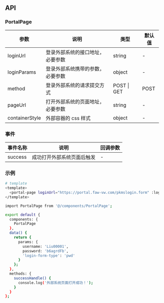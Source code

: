 ## API

### PortalPage

| 参数           | 说明                             | 类型        | 默认值 |
| -------------- | -------------------------------- | ----------- | ------ |
| loginUrl       | 登录外部系统的接口地址，必要参数 | string      | -      |
| loginParams    | 登录外部系统携带的参数，必要参数 | object      | -      |
| method         | 登录外部系统的请求提交方式       | POST \| GET | POST   |
| pageUrl        | 打开外部系统的页面地址，必要参数 | string      | -      |
| containerStyle | 外部容器的 css 样式              | object      | -      |

### 事件

| 事件名称 | 说明                       | 回调参数 |
| -------- | -------------------------- | -------- |
| success  | 成功打开外部系统页面后触发 | -        |

### 示例

```bash
# template
<template>
  <portal-page loginUrl="https://portal.faw-vw.com/pkmslogin.form" :loginParams="params" pageUrl="https://portal.faw-vw.com/EP/topicSource/toInsert.do" @success="successHandle" />
</template>

import PortalPage from '@/components/PortalPage';

export default {
  components: {
    PortalPage
  },
  data() {
    return {
      params: {
        username: 'Liu00001',
        password: 'b6agrdFb',
        'login-form-type': 'pwd'
      }
    };
  },
  methods: {
    successHandle() {
      console.log('外部系统页面打开成功！');
    }
  }
};
```
